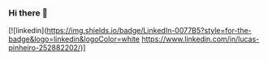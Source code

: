 ### Hi there 👋

[![linkedin](https://img.shields.io/badge/LinkedIn-0077B5?style=for-the-badge&logo=linkedin&logoColor=white https://www.linkedin.com/in/lucas-pinheiro-252882202/)]
